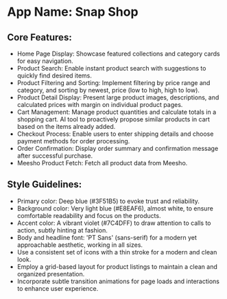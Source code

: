 # **App Name**: Snap Shop

## Core Features:

- Home Page Display: Showcase featured collections and category cards for easy navigation.
- Product Search: Enable instant product search with suggestions to quickly find desired items.
- Product Filtering and Sorting: Implement filtering by price range and category, and sorting by newest, price (low to high, high to low).
- Product Detail Display: Present large product images, descriptions, and calculated prices with margin on individual product pages.
- Cart Management: Manage product quantities and calculate totals in a shopping cart. AI tool to proactively propose similar products in cart based on the items already added.
- Checkout Process: Enable users to enter shipping details and choose payment methods for order processing.
- Order Confirmation: Display order summary and confirmation message after successful purchase.
- Meesho Product Fetch: Fetch all product data from Meesho.

## Style Guidelines:

- Primary color: Deep blue (#3F51B5) to evoke trust and reliability.
- Background color: Very light blue (#E8EAF6), almost white, to ensure comfortable readability and focus on the products.
- Accent color: A vibrant violet (#7C4DFF) to draw attention to calls to action, subtly hinting at fashion.
- Body and headline font: 'PT Sans' (sans-serif) for a modern yet approachable aesthetic, working in all sizes.
- Use a consistent set of icons with a thin stroke for a modern and clean look.
- Employ a grid-based layout for product listings to maintain a clean and organized presentation.
- Incorporate subtle transition animations for page loads and interactions to enhance user experience.
